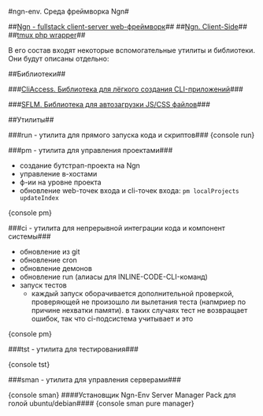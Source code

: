 #ngn-env. Среда фреймворка Ngn#

##[Ngn - fullstack client-server web-фреймворк](/doc/ngn)##
##[Ngn. Client-Side](/doc/clientSide)##
##[tmux php wrapper](/doc/tmux)##

В его состав входят некоторые вспомогательные утилиты и библиотеки. Они будут описаны отдельно:

##Библиотеки##

###[CliAccess. Библиотека для лёгкого создания CLI-приложений](/doc/cliAccess)###



###[SFLM. Библиотека для автозагрузки JS/CSS файлов](/doc/sflm)###

##Утилиты##

###run - утилита для прямого запуска кода и скриптов###
{console run}

###pm - утилита для управления проектами###

- создание бутстрап-проекта на Ngn
- управление в-хостами
- ф-ии на уровне проекта
- обновление web-точек входа и cli-точек входа: `pm localProjects updateIndex`

{console pm}

###ci - утилита для непрерывной интеграции кода и компонент системы###

- обновление из git
- обновление cron
- обновление демонов
- обновление run (алиасы для INLINE-CODE-CLI-команд)
- запуск тестов
  - каждый запуск оборачивается дополнительной проверкой, проверяющей не произошло ли 
  вылетания теста (напмриер по причине нехватки памяти). в таких случаях тест не возвращает
  ошибок, так что ci-подсистема учитывает и это

{console pm}

###tst - утилита для тестирования###

{console tst}

###sman - утилита для управления серверами###

{console sman}
####Установщик Ngn-Env Server Manager Pack для голой ubuntu/debian####
{console sman pure manager}
